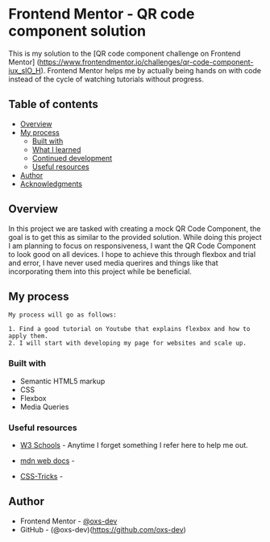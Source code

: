 # Frontend Mentor - QR code component solution

This is my solution to the [QR code component challenge on Frontend Mentor]
(https://www.frontendmentor.io/challenges/qr-code-component-iux_sIO_H). 
Frontend Mentor helps me by actually being hands on with code instead of the cycle of watching tutorials without progress.

## Table of contents

- [Overview](#overview)
- [My process](#my-process)
  - [Built with](#built-with)
  - [What I learned](#what-i-learned)
  - [Continued development](#continued-development)
  - [Useful resources](#useful-resources)
- [Author](#author)
- [Acknowledgments](#acknowledgments)


## Overview

  In this project we are tasked with creating a mock QR Code Component, the goal is to get this as similar to the provided solution.
  While doing this project I am planning to focus on responsiveness, I want the QR Code Component to look good on all devices.
  I hope to achieve this through flexbox and trial and error, I have never used media querires and things like that
  incorporating them into this project while be beneficial.

## My process

    My process will go as follows:

    1. Find a good tutorial on Youtube that explains flexbox and how to apply them.
    2. I will start with developing my page for websites and scale up.

### Built with

- Semantic HTML5 markup
- CSS
- Flexbox
- Media Queries

### Useful resources

- [W3 Schools](https://www.w3schools.com/html/default.asp) - Anytime I forget something I refer here to help me out.

- [mdn web docs](https://developer.mozilla.org/en-US/docs/Web/CSS/CSS_media_queries/Using_media_queries) - 

- [CSS-Tricks](https://css-tricks.com/a-complete-guide-to-css-media-queries/) - 


## Author

- Frontend Mentor - [@oxs-dev](https://www.frontendmentor.io/profile/oxs-dev)
- GitHub - (@oxs-dev)(https://github.com/oxs-dev)


